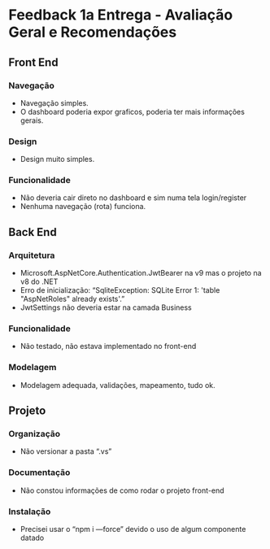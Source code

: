 # **Feedback 1a Entrega - Avaliação Geral e Recomendações**

## Front End

### Navegação

- Navegação simples.
- O dashboard poderia expor graficos, poderia ter mais informações gerais.

### Design

- Design muito simples.

### Funcionalidade

- Não deveria cair direto no dashboard e sim numa tela login/register
- Nenhuma navegação (rota) funciona.

## Back End

### Arquitetura

- Microsoft.AspNetCore.Authentication.JwtBearer na v9 mas o projeto na v8 do .NET
- Erro de inicialização: “SqliteException: SQLite Error 1: 'table "AspNetRoles" already exists'.”
- JwtSettings não deveria estar na camada Business

### Funcionalidade

- Não testado, não estava implementado no front-end

### Modelagem

- Modelagem adequada, validações, mapeamento, tudo ok.

## Projeto

### Organização

- Não versionar a pasta “.vs”

### Documentação

- Não constou informações de como rodar o projeto front-end

### Instalação

- Precisei usar o “npm i —force” devido o uso de algum componente datado